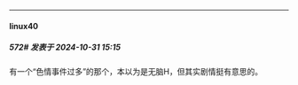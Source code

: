 ﻿
*****

####  linux40  
##### 572#       发表于 2024-10-31 15:15

有一个“色情事件过多”的那个，本以为是无脑H，但其实剧情挺有意思的。


